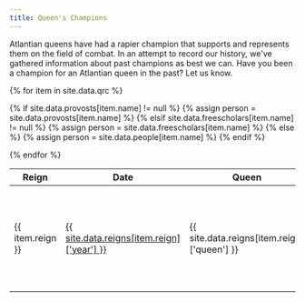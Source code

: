 ```yaml
---
title: Queen's Champions
---
```


Atlantian queens have had a rapier champion that supports and represents them on the field of combat.  In an attempt to record our history, we've gathered information about past champions as best we can.  Have you been a champion for an Atlantian queen in the past?  Let us know.

<table class="pure-table pure-table-bordered sortable">
<thead>
<tr>
    <th> Reign </th>
    <th> Date</th>
    <th> Queen </th>
    <th> Champion(s) </th>
</tr>
</thead>
<tbody>

{% for item in site.data.qrc %}

{% if site.data.provosts[item.name] != null %} {% assign person = site.data.provosts[item.name] %} {% elsif site.data.freescholars[item.name] != null %} {% assign person = site.data.freescholars[item.name] %} {% else %} {% assign person = site.data.people[item.name] %} {% endif %}

<tr>
    <td> {{ item.reign }} </td>
    <td> <a href='http://op.atlantia.sca.org/awards_by_reign.php?reign_id={{item.reign}}'>{{ site.data.reigns[item.reign]['year'] }}</a></td>
    <td> {{ site.data.reigns[item.reign]['queen'] }} </td>
    <td>
    {% for i in item.opid %}
        <a href="http://op.atlantia.sca.org/op_ind.php?atlantian_id={{i}}">{{ site.data.op[i] }}</a>{% if forloop.last == false %}, {% endif %}
    {% endfor %}
    </td>
</tr>
{% endfor %}
</tbody>
</table>

<script src="/js/sorttable.js"></script>
